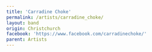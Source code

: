 ```yaml
---
title: 'Carradine Choke'
permalink: /artists/carradine_choke/
layout: band
origin: Christchurch
facebook: 'https://www.facebook.com/carradinechoke/'
parent: Artists
---
```

